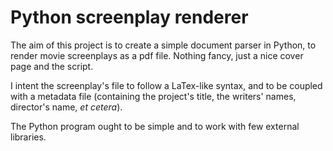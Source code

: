 # Python screenplay renderer

The aim of this project is to create a simple document parser in Python, to render movie screenplays as a pdf file. Nothing fancy, just a nice cover page and the script.

I intent the screenplay's file to follow a LaTex-like syntax, and to be coupled with a metadata file (containing the project's title, the writers' names, director's name, _et cetera_).

The Python program ought to be simple and to work with few external libraries.
